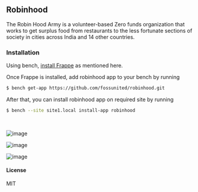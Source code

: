 ## Robinhood

The Robin Hood Army is a volunteer-based Zero funds organization that works to get surplus food from restaurants to the less fortunate sections of society in cities across India and 14 other countries.




### Installation

Using bench, [install Frappe](https://github.com/frappe/bench#installation) as mentioned here.

Once Frappe is installed, add robinhood app to your bench by running

```sh
$ bench get-app https://github.com/fossunited/robinhood.git
```

After that, you can install robinhood app on required site by running

```sh
$ bench --site site1.local install-app robinhood
```

<br />



![image](https://user-images.githubusercontent.com/11792643/148031815-bbb23261-c896-4845-a3a5-fad7dc73e658.png)

![image](https://user-images.githubusercontent.com/11792643/148032015-85debe14-f72b-47ea-876d-9a96f3698ca6.png)

![image](https://user-images.githubusercontent.com/11792643/173334646-25695c19-62fc-4a13-8649-b768332c0d72.png)


#### License

MIT

